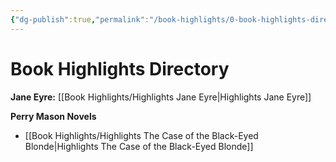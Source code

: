 ```yaml
---
{"dg-publish":true,"permalink":"/book-highlights/0-book-highlights-directory/","dgHomeLink":true,"dgPassFrontmatter":true}
---
```


# Book Highlights Directory

**Jane Eyre:**
[[Book Highlights/Highlights Jane Eyre|Highlights Jane Eyre]]

**Perry Mason Novels**
- [[Book Highlights/Highlights The Case of the Black-Eyed Blonde|Highlights The Case of the Black-Eyed Blonde]]

